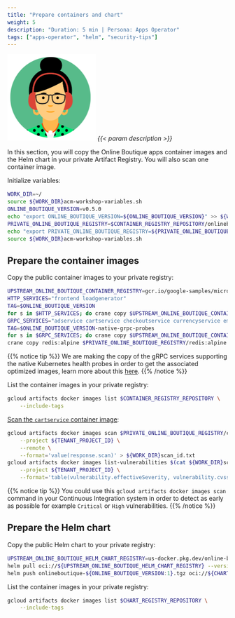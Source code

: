 ```yaml
---
title: "Prepare containers and chart"
weight: 5
description: "Duration: 5 min | Persona: Apps Operator"
tags: ["apps-operator", "helm", "security-tips"]
---
```

![Apps Operator](https://github.com/mathieu-benoit/my-images/raw/main/acm-workshop/apps-operator.png)
_{{< param description >}}_

In this section, you will copy the Online Boutique apps container images and the Helm chart in your private Artifact Registry. You will also scan one container image.

Initialize variables:
```Bash
WORK_DIR=~/
source ${WORK_DIR}acm-workshop-variables.sh
ONLINE_BOUTIQUE_VERSION=v0.5.0
echo "export ONLINE_BOUTIQUE_VERSION=${ONLINE_BOUTIQUE_VERSION}" >> ${WORK_DIR}acm-workshop-variables.sh
PRIVATE_ONLINE_BOUTIQUE_REGISTRY=$CONTAINER_REGISTRY_REPOSITORY/onlineboutique
echo "export PRIVATE_ONLINE_BOUTIQUE_REGISTRY=${PRIVATE_ONLINE_BOUTIQUE_REGISTRY}" >> ${WORK_DIR}acm-workshop-variables.sh
source ${WORK_DIR}acm-workshop-variables.sh
```

## Prepare the container images

Copy the public container images to your private registry:
```Bash
UPSTREAM_ONLINE_BOUTIQUE_CONTAINER_REGISTRY=gcr.io/google-samples/microservices-demo
HTTP_SERVICES="frontend loadgenerator"
TAG=$ONLINE_BOUTIQUE_VERSION
for s in $HTTP_SERVICES; do crane copy $UPSTREAM_ONLINE_BOUTIQUE_CONTAINER_REGISTRY/$s:$TAG $PRIVATE_ONLINE_BOUTIQUE_REGISTRY/$s:$TAG; done
GRPC_SERVICES="adservice cartservice checkoutservice currencyservice emailservice paymentservice productcatalogservice recommendationservice shippingservice"
TAG=$ONLINE_BOUTIQUE_VERSION-native-grpc-probes
for s in $GRPC_SERVICES; do crane copy $UPSTREAM_ONLINE_BOUTIQUE_CONTAINER_REGISTRY/$s:$TAG $PRIVATE_ONLINE_BOUTIQUE_REGISTRY/$s:$TAG; done
crane copy redis:alpine $PRIVATE_ONLINE_BOUTIQUE_REGISTRY/redis:alpine
```
{{% notice tip %}}
We are making the copy of the gRPC services supporting the native Kubernetes health probes in order to get the associated optimized images, learn more about this [here](https://medium.com/google-cloud/b5bd26253a4c).
{{% /notice %}}

List the container images in your private registry:
```Bash
gcloud artifacts docker images list $CONTAINER_REGISTRY_REPOSITORY \
    --include-tags
```

[Scan the `cartservice` container image](https://cloud.google.com/container-analysis/docs/on-demand-scanning-howto):
```Bash
gcloud artifacts docker images scan $PRIVATE_ONLINE_BOUTIQUE_REGISTRY/cartservice:$ONLINE_BOUTIQUE_VERSION-native-grpc-probes \
    --project ${TENANT_PROJECT_ID} \
    --remote \
    --format='value(response.scan)' > ${WORK_DIR}scan_id.txt
gcloud artifacts docker images list-vulnerabilities $(cat ${WORK_DIR}scan_id.txt) \
    --project ${TENANT_PROJECT_ID} \
    --format='table(vulnerability.effectiveSeverity, vulnerability.cvssScore, noteName, vulnerability.packageIssue[0].affectedPackage, vulnerability.packageIssue[0].affectedVersion.name, vulnerability.packageIssue[0].fixedVersion.name)'
```
{{% notice tip %}}
You could use this `gcloud artifacts docker images scan` command in your Continuous Integration system in order to detect as early as possible for example `Critical` or `High` vulnerabilities.
{{% /notice %}}

## Prepare the Helm chart

Copy the public Helm chart to your private registry:
```Bash
UPSTREAM_ONLINE_BOUTIQUE_HELM_CHART_REGISTRY=us-docker.pkg.dev/online-boutique-ci/charts/onlineboutique
helm pull oci://${UPSTREAM_ONLINE_BOUTIQUE_HELM_CHART_REGISTRY} --version ${ONLINE_BOUTIQUE_VERSION:1}
helm push onlineboutique-${ONLINE_BOUTIQUE_VERSION:1}.tgz oci://${CHART_REGISTRY_REPOSITORY}
```

List the container images in your private registry:
```Bash
gcloud artifacts docker images list $CHART_REGISTRY_REPOSITORY \
    --include-tags
```